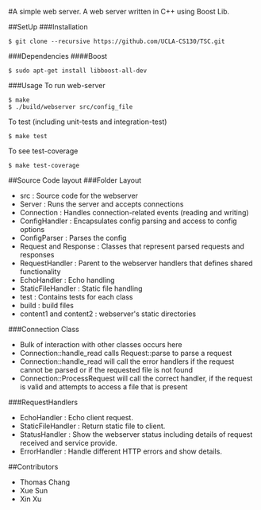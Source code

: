 #A simple web server.
A web server written in C++ using Boost Lib. 

##SetUp
###Installation
```
$ git clone --recursive https://github.com/UCLA-CS130/TSC.git
```
###Dependencies
####Boost
```
$ sudo apt-get install libboost-all-dev
```
###Usage
To run web-server
```
$ make
$ ./build/webserver src/config_file
```
To test (including unit-tests and integration-test)
```
$ make test
```
To see test-coverage
```
$ make test-coverage
```
##Source Code layout
###Folder Layout
- src : Source code for the webserver
 - Server : Runs the server and accepts connections
 - Connection : Handles connection-related events (reading and writing)
 - ConfigHandler : Encapsulates config parsing and access to config options
 - ConfigParser : Parses the config
 - Request and Response : Classes that represent parsed requests and responses
 - RequestHandler : Parent to the webserver handlers that defines shared functionality
 - EchoHandler : Echo handling
 - StaticFileHandler : Static file handling
- test : Contains tests for each class
- build : build files
- content1 and content2 : webserver's static directories

###Connection Class
- Bulk of interaction with other classes occurs here
- Connection::handle_read calls Request::parse to parse a request
- Connection::handle_read will call the error handlers if the request cannot be parsed or if the requested file is not found
- Connection::ProcessRequest will call the correct handler, if the request is valid and attempts to access a file that is present


###RequestHandlers
- EchoHandler : Echo client request.
- StaticFileHandler : Return static file to client.
- StatusHandler : Show the webserver status including details of request received and service provide.
- ErrorHandler : Handle different HTTP errors and show details.



##Contributors
- Thomas Chang
- Xue Sun
- Xin Xu
